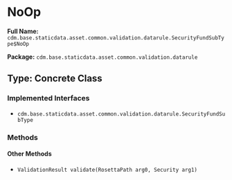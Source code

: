 # NoOp

**Full Name:** `cdm.base.staticdata.asset.common.validation.datarule.SecurityFundSubType$NoOp`

**Package:** `cdm.base.staticdata.asset.common.validation.datarule`

## Type: Concrete Class

### Implemented Interfaces

- `cdm.base.staticdata.asset.common.validation.datarule.SecurityFundSubType`

### Methods

#### Other Methods

- `ValidationResult validate(RosettaPath arg0, Security arg1)`

